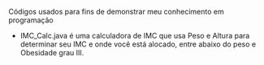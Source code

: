 Códigos usados para fins de demonstrar meu conhecimento em programação

- IMC_Calc.java é uma calculadora de IMC que usa Peso e Altura para determinar seu IMC e onde você está alocado, entre abaixo do peso e Obesidade grau III.
